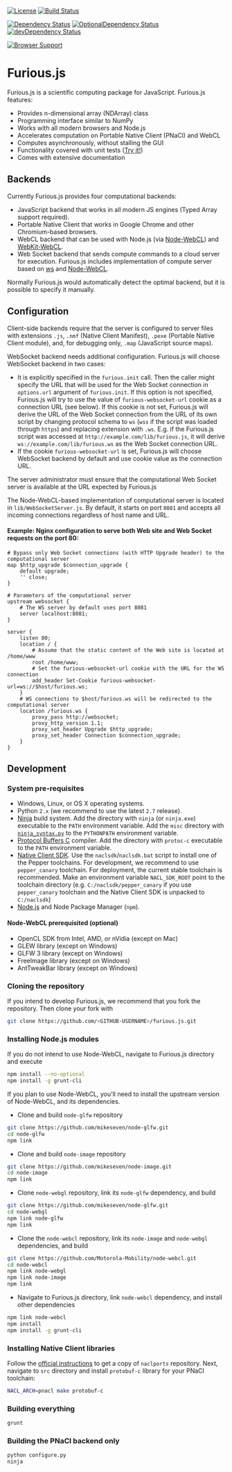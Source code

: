 [![License](http://img.shields.io/badge/license-MIT-brightgreen.png)](http://github.com/hpcgarage/furious.js/blob/master/LICENSE)
[![Build Status](https://travis-ci.org/hpcgarage/furious.js.svg?branch=master)](https://travis-ci.org/hpcgarage/furious.js)

[![Dependency Status](https://david-dm.org/hpcgarage/furious.js.png)](https://david-dm.org/hpcgarage/furious.js)
[![OptionalDependency Status](https://david-dm.org/hpcgarage/furious.js/optional-status.png)](https://david-dm.org/hpcgarage/furious.js#info=optionalDependencies)
[![devDependency Status](https://david-dm.org/hpcgarage/furious.js/dev-status.png)](https://david-dm.org/hpcgarage/furious.js#info=devDependencies)

[![Browser Support](https://ci.testling.com/hpcgarage/furious.js.png)](https://ci.testling.com/hpcgarage/furious.js)

# Furious.js

Furious.js is a scientific computing package for JavaScript. Furious.js features:

- Provides n-dimensional array (NDArray) class
- Programming interface similar to NumPy
- Works with all modern browsers and Node.js
- Accelerates computation on Portable Native Client (PNaCl) and WebCL
- Computes asynchronously, without stalling the GUI
- Functionality covered with unit tests ([Try it!](https://hpcgarage.github.io/furious.js/unittest.html))
- Comes with extensive documentation

## Backends

Currently Furious.js provides four computational backends:

- JavaScript backend that works in all modern JS engines (Typed Array support required).
- Portable Native Client that works in Google Chrome and other Chromium-based browsers.
- WebCL backend that can be used with Node.js (via [Node-WebCL](https://www.npmjs.org/package/node-webcl)) and [WebKit-WebCL](https://github.com/SRA-SiliconValley/webkit-webcl).
- Web Socket backend that sends compute commands to a cloud server for execution. Furious.js includes implementation of compute server based on [ws](https://www.npmjs.org/package/ws) and [Node-WebCL](https://www.npmjs.org/package/node-webcl).

Normally Furious.js would automatically detect the optimal backend, but it is possible to specify it manually.

## Configuration

Client-side backends require that the server is configured to server files with extensions `.js`, `.nmf` (Native Client Manifest), `.pexe` (Portable Native Client module), and, for debugging only, `.map` (JavaScript source maps).

WebSocket backend needs additional configuration. Furious.js will choose WebSocket backend in two cases:

- It is explicitly specified in the `furious.init` call. Then the caller might specify the URL that will be used for the Web Socket connection in `options.url` argument of `furious.init`. If this option is not specified, Furious.js will try to use the value of `furious-websocket-url` cookie as a connection URL (see below). If this cookie is not set, Furious.js will derive the URL of the Web Socket connection from the URL of its own script by changing protocol schema to `ws` (`wss` if the script was loaded through `https`) and replacing extension with `.ws`. E.g. if the Furious.js script was accessed at `http://example.com/lib/furious.js`, it will derive `ws://example.com/lib/furious.ws` as the Web Socket connection URL.
- If the cookie `furious-websocket-url` is set, Furious.js will choose WebSocket backend by default and use cookie value as the connection URL.

The server administrator must ensure that the computational Web Socket server is available at the URL expected by Furious.js

The Node-WebCL-based implementation of computational server is located in `lib/WebSocketServer.js`. By default, it starts on port `8081` and accepts all incoming connections regardless of host name and URL.

#### Example: Nginx configuration to serve both Web site and Web Socket requests on the port 80:

```
# Bypass only Web Socket connections (with HTTP Upgrade header) to the computational server
map $http_upgrade $connection_upgrade {
    default upgrade;
    '' close;
}

# Parameters of the computational server
upstream websocket {
    # The WS server by default uses port 8081
    server localhost:8081;
}

server {
    listen 80;
    location / {
        # Assume that the static content of the Web site is located at /home/www
        root /home/www;
        # Set the furious-websocket-url cookie with the URL for the WS connection
        add_header Set-Cookie furious-websocket-url=ws://$host/furious.ws;
    }
    # WS connections to $host/furious.ws will be redirected to the computational server
    location /furious.ws {
        proxy_pass http://websocket;
        proxy_http_version 1.1;
        proxy_set_header Upgrade $http_upgrade;
        proxy_set_header Connection $connection_upgrade;
    }
}
```

## Development

### System pre-requisites

- Windows, Linux, or OS X operating systems.
- Python `2.x` (we recommend to use the latest `2.7` release).
- [Ninja](https://martine.github.io/ninja/) build system. Add the directory with `ninja` (or `ninja.exe`) executable to the `PATH` environment variable. Add the `misc` directory with [`ninja_syntax.py`](https://github.com/martine/ninja/blob/master/misc/ninja_syntax.py) to the `PYTHONPATH` environment variable.
- [Protocol Buffers C](https://github.com/protobuf-c/protobuf-c) compiler. Add the directory with `protoc-c` executable to the `PATH` environment variable.
- [Native Client SDK](https://developer.chrome.com/native-client/sdk/download). Use the `naclsdk`/`naclsdk.bat` script to install one of the Pepper toolchains. For development, we recommend to use `pepper_canary` toolchain. For deployment, the current stable toolchain is recommended. Make an environment variable `NACL_SDK_ROOT` point to the toolchain directory (e.g. `C:/naclsdk/pepper_canary` if you use `pepper_canary` toolchain and the Native Client SDK is unpacked to `C:/naclsdk`)
- [Node.js](http://nodejs.org/) and Node Package Manager (`npm`).

#### Node-WebCL prerequisited (optional)

- OpenCL SDK from Intel, AMD, or nVidia (except on Mac)
- GLEW library (except on Windows)
- GLFW 3 library (except on Windows)
- FreeImage library (except on Windows)
- AntTweakBar library (except on Windows)

### Cloning the repository
If you intend to develop Furious.js, we recommend that you fork the repository. Then clone your fork with
```bash
git clone https://github.com/<GITHUB-USERNAME>/furious.js.git
```

### Installing Node.js modules
If you do not intend to use Node-WebCL, navigate to Furious.js directory and execute
```bash
npm install --no-optional
npm install -g grunt-cli
```

If you plan to use Node-WebCL, you'll need to install the upstream version of Node-WebCL, and its dependencies.

- Clone and build `node-glfw` repository
```bash
git clone https://github.com/mikeseven/node-glfw.git
cd node-glfw
npm link
```
- Clone and build `node-image` repository
```bash
git clone https://github.com/mikeseven/node-image.git
cd node-image
npm link
```
- Clone `node-webgl` repository, link its `node-glfw` dependency, and build
```bash
git clone https://github.com/mikeseven/node-glfw.git
cd node-webgl
npm link node-glfw
npm link
```

- Clone the `node-webcl` repository, link its `node-image` and `node-webgl` dependencies, and build
```bash
git clone https://github.com/Motorola-Mobility/node-webcl.git
cd node-webcl
npm link node-webgl
npm link node-image
npm link
```

- Navigate to Furious.js directory, link `node-webcl` dependency, and install other dependencies
```bash
npm link node-webcl
npm install
npm install -g grunt-cli
```

### Installing Native Client libraries

Follow the [official instructions](https://code.google.com/p/naclports/wiki/HowTo_Checkout) to get a copy of `naclports` repository. Next, navigate to `src` directory and install `protobuf-c` library for your PNaCl toolchain:
```bash
NACL_ARCH=pnacl make protobuf-c
```

### Building everything
```bash
grunt
```

### Building the PNaCl backend only

```bash
python configure.py
ninja
```

